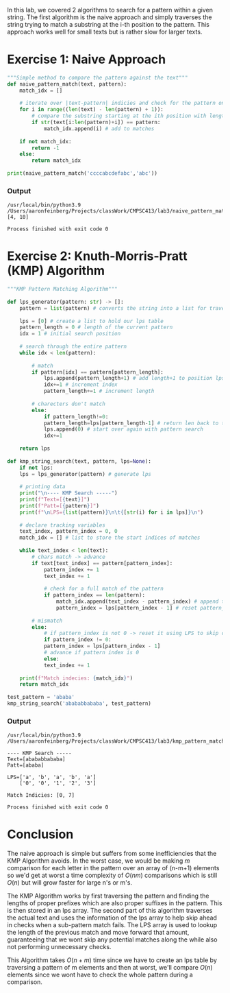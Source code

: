 In this lab, we covered 2 algorithms to search for a pattern within a given string. The first algorithm is the naive approach and simply traverses the string trying to match a substring at the i-th position to the pattern. This approach works well for small texts but is rather slow for larger texts. 

# Exercise 1: Naive Approach

```python 
"""Simple method to compare the pattern against the text"""  
def naive_pattern_match(text, pattern):  
	match_idx = []  
	  
	# iterate over |text-pattern| indicies and check for the pattern one indicie higher each time  
	for i in range((len(text) - len(pattern) + 1)):  
		# compare the substring starting at the ith position with length pattern to pattern  
		if str(text[i:len(pattern)+i]) == pattern:  
			match_idx.append(i) # add to matches  
	  
	if not match_idx:  
		return -1  
	else:  
		return match_idx  
  
print(naive_pattern_match('ccccabcdefabc','abc'))
```

### Output

```
/usr/local/bin/python3.9 /Users/aaronfeinberg/Projects/classWork/CMPSC413/lab3/naive_pattern_matching.py 
[4, 10]

Process finished with exit code 0
```


# Exercise 2: Knuth-Morris-Pratt (KMP) Algorithm

```python 
"""KMP Pattern Matching Algorithm"""  
  
def lps_generator(pattern: str) -> []:  
	pattern = list(pattern) # converts the string into a list for traversal  
	  
	lps = [0] # create a list to hold our lps table  
	pattern_length = 0 # length of the current pattern  
	idx = 1 # initial search position  
	  
	# search through the entire pattern  
	while idx < len(pattern):  
	  
		# match  
		if pattern[idx] == pattern[pattern_length]:  
			lps.append(pattern_length+1) # add length+1 to position lps[idx]  
			idx+=1 # increment index  
			pattern_length+=1 # increment length  
		  
		# charecters don't match  
		else:  
			if pattern_length!=0:  
			pattern_length=lps[pattern_length-1] # return len back to the last matching char  
			lps.append(0) # start over again with pattern search  
			idx+=1  
		  
	return lps  
	  
def kmp_string_search(text, pattern, lps=None):  
	if not lps:  
	lps = lps_generator(pattern) # generate lps  
	  
	# printing data  
	print("\n---- KMP Search -----")  
	print(f"Text=[{text}]")  
	print(f"Patt=[{pattern}]")  
	print(f"\nLPS={list(pattern)}\n\t{[str(i) for i in lps]}\n")  
	  
	# declare tracking variables  
	text_index, pattern_index = 0, 0  
	match_idx = [] # list to store the start indices of matches  
	  
	while text_index < len(text):  
		# chars match -> advance  
		if text[text_index] == pattern[pattern_index]:  
			pattern_index += 1  
			text_index += 1  
		  
			# check for a full match of the pattern  
			if pattern_index == len(pattern):  
				match_idx.append(text_index - pattern_index) # append the start index of the match  
				pattern_index = lps[pattern_index - 1] # reset pattern_index using the LPS  
		  
		# mismatch  
		else:  
			# if pattern_index is not 0 -> reset it using LPS to skip comparisons  
			if pattern_index != 0:  
			pattern_index = lps[pattern_index - 1]  
			# advance if pattern index is 0  
			else:  
			text_index += 1  
	  
	print(f"Match indecies: {match_idx}")  
	return match_idx  
  
test_pattern = 'ababa'  
kmp_string_search('abababbababa', test_pattern)
```

### Output
```
/usr/local/bin/python3.9 /Users/aaronfeinberg/Projects/classWork/CMPSC413/lab3/kmp_pattern_matching_algorithm.py 

---- KMP Search -----
Text=[abababbababa]
Patt=[ababa]

LPS=['a', 'b', 'a', 'b', 'a']
	['0', '0', '1', '2', '3']

Match Indicies: [0, 7]

Process finished with exit code 0
```

# Conclusion

The naive approach is simple but suffers from some inefficiencies that the KMP Algorithm avoids. In the worst case, we would be making *m* comparison for each letter in the pattern over an array of (n-m+1) elements so we'd get at worst a time complexity of $O(nm)$ comparisons which is still $O(n)$ but will grow faster for large n's or m's. 

The KMP Algorithm works by first traversing the pattern and finding the lengths of proper prefixes which are also proper suffixes in the pattern. This is then stored in an lps array. The second part of this algorithm traverses the actual text and uses the information of the lps array to help skip ahead in checks when a sub-pattern match fails. The LPS array is used to lookup the length of the previous match and move forward that amount, guaranteeing that we wont skip any potential matches along the while also not performing unnecessary checks.

This Algorithm takes $O(n+m)$ time since we have to create an lps table by traversing a pattern of m elements and then at worst, we'll compare $O(n)$ elements since we wont have to check the whole pattern during a comparison. 
